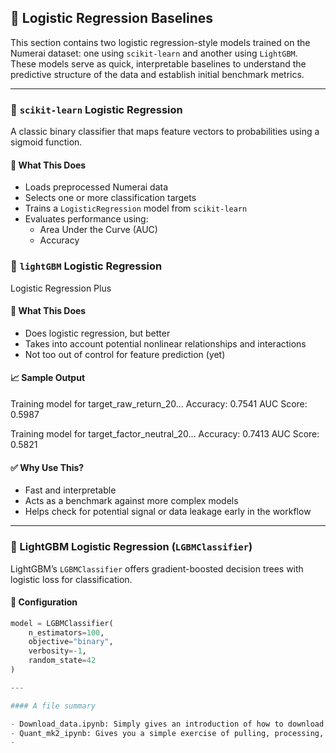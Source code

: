 ## 🧠 Logistic Regression Baselines

This section contains two logistic regression-style models trained on the Numerai dataset: one using `scikit-learn` and another using `LightGBM`. These models serve as quick, interpretable baselines to understand the predictive structure of the data and establish initial benchmark metrics.

---

### 🔹 `scikit-learn` Logistic Regression

A classic binary classifier that maps feature vectors to probabilities using a sigmoid function.

#### 🚀 What This Does

- Loads preprocessed Numerai data  
- Selects one or more classification targets  
- Trains a `LogisticRegression` model from `scikit-learn`  
- Evaluates performance using:
  - Area Under the Curve (AUC)
  - Accuracy

### 🔹 `lightGBM` Logistic Regression

Logistic Regression Plus

#### 🚀 What This Does

- Does logistic regression, but better
- Takes into account potential nonlinear relationships and interactions
- Not too out of control for feature prediction (yet) 

#### 📈 Sample Output

Training model for target_raw_return_20...
Accuracy: 0.7541
AUC Score: 0.5987

Training model for target_factor_neutral_20...
Accuracy: 0.7413
AUC Score: 0.5821

#### ✅ Why Use This?

- Fast and interpretable
- Acts as a benchmark against more complex models
- Helps check for potential signal or data leakage early in the workflow

---

### 🔸 LightGBM Logistic Regression (`LGBMClassifier`)

LightGBM’s `LGBMClassifier` offers gradient-boosted decision trees with logistic loss for classification.

#### 🔧 Configuration

```python
model = LGBMClassifier(
    n_estimators=100,
    objective="binary",
    verbosity=-1,
    random_state=42
)

---

#### A file summary

- Download_data.ipynb: Simply gives an introduction of how to download data and see what you are working with
- Quant_mk2_ipynb: Gives you a simple exercise of pulling, processing, splitting, training, and testing data with included histograms to visualize progress
- 
